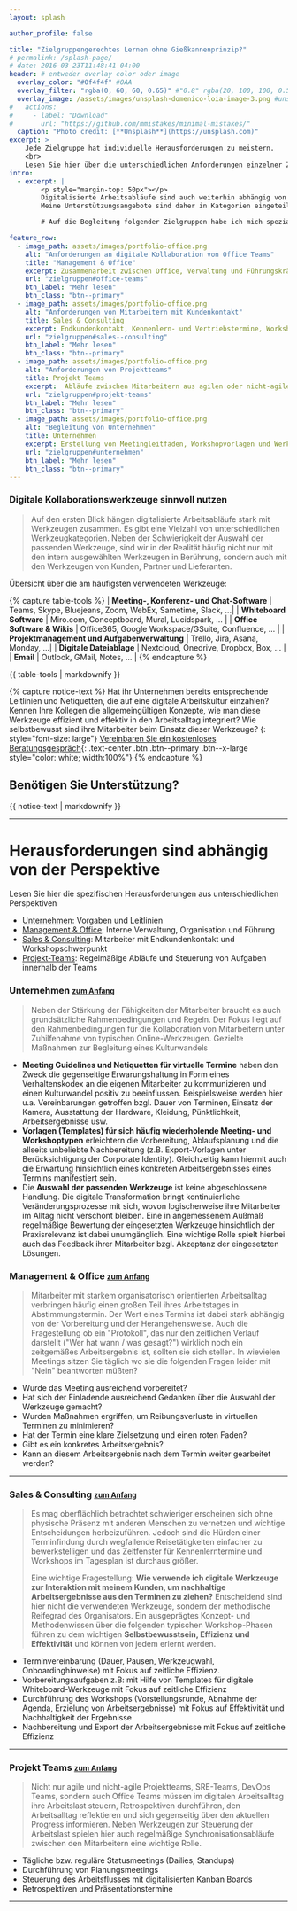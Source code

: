```yaml
---
layout: splash

author_profile: false

title: "Zielgruppengerechtes Lernen ohne Gießkannenprinzip?"
# permalink: /splash-page/
# date: 2016-03-23T11:48:41-04:00
header: # entweder overlay color oder image
  overlay_color: "#0f4f4f" #0AA
  overlay_filter: "rgba(0, 60, 60, 0.65)" #"0.8" rgba(20, 100, 100, 0.5), url(/assets/images/unsplash-image-2.jpg)
  overlay_image: /assets/images/unsplash-domenico-loia-image-3.png #unsplash-image-2.jpg
#   actions:
#     - label: "Download"
#       url: "https://github.com/mmistakes/minimal-mistakes/"
  caption: "Photo credit: [**Unsplash**](https://unsplash.com)"
excerpt: > 
    Jede Zielgruppe hat individuelle Herausforderungen zu meistern. 
    <br>
    Lesen Sie hier über die unterschiedlichen Anforderungen einzelner Zielgruppen. 
intro: 
  - excerpt: |
        <p style="margin-top: 50px"></p>
        Digitalisierte Arbeitsabläufe sind auch weiterhin abhängig von der Tätigkeit ihrer Mitarbeiter und Kollegen. 
        Meine Unterstützungsangebote sind daher in Kategorien eingeteilt, um auf die jeweiligen Bedürfnisse ihrer Kollegen eingehen zu können. 

        # Auf die Begleitung folgender Zielgruppen habe ich mich spezialisiert:

feature_row:
  - image_path: assets/images/portfolio-office.png
    alt: "Anforderungen an digitale Kollaboration von Office Teams"
    title: "Management & Office"
    excerpt: Zusammenarbeit zwischen Office, Verwaltung und Führungskräften
    url: "zielgruppen#office-teams"
    btn_label: "Mehr lesen"
    btn_class: "btn--primary"
  - image_path: assets/images/portfolio-office.png
    alt: "Anforderungen von Mitarbeitern mit Kundenkontakt"
    title: Sales & Consulting
    excerpt: Endkundenkontakt, Kennenlern- und Vertriebstermine, Workshops
    url: "zielgruppen#sales--consulting"
    btn_label: "Mehr lesen"
    btn_class: "btn--primary"
  - image_path: assets/images/portfolio-office.png
    alt: "Anforderungen von Projektteams"
    title: Projekt Teams
    excerpt:  Abläufe zwischen Mitarbeitern aus agilen oder nicht-agilen Projektteams
    url: "zielgruppen#projekt-teams"
    btn_label: "Mehr lesen"
    btn_class: "btn--primary"
  - image_path: assets/images/portfolio-office.png
    alt: "Begleitung von Unternehmen"
    title: Unternehmen
    excerpt: Erstellung von Meetingleitfäden, Workshopvorlagen und Werkzeugauswahl.
    url: "zielgruppen#unternehmen"
    btn_label: "Mehr lesen"
    btn_class: "btn--primary"
---
```

### Digitale Kollaborationswerkzeuge sinnvoll nutzen
> Auf den ersten Blick hängen digitalisierte Arbeitsabläufe stark mit Werkzeugen zusammen. Es gibt eine Vielzahl von unterschiedlichen Werkzeugkategorien. Neben der Schwierigkeit der Auswahl der passenden Werkzeuge, sind wir in der Realität häufig nicht nur mit den intern ausgewählten Werkzeugen in Berührung, sondern auch mit den Werkzeugen von Kunden, Partner und Lieferanten. 

Übersicht über die am häufigsten verwendeten Werkzeuge:

{% capture table-tools %}
| __Meeting-, Konferenz- und Chat-Software__ | Teams, Skype, Bluejeans, Zoom, WebEx, Sametime, Slack, ...|
| __Whiteboard Software__ | Miro.com, Conceptboard, Mural, Lucidspark, ... |
| __Office Software & Wikis__ | Office365, Google Workspace/GSuite, Confluence, ... |
| __Projektmanagement und Aufgabenverwaltung__ | Trello, Jira, Asana, Monday, ...|
| __Digitale Dateiablage__ | Nextcloud, Onedrive, Dropbox, Box, ... |
| __Email__ | Outlook, GMail, Notes, ... |
{% endcapture %}

<div class="table-responsive">
  {{ table-tools | markdownify }}
</div>

{% capture notice-text %}
Hat ihr Unternehmen bereits entsprechende Leitlinien und Netiquetten, die auf eine digitale Arbeitskultur einzahlen?
Kennen Ihre Kollegen die allgemeingültigen Konzepte, wie man diese Werkzeuge effizient und effektiv in den Arbeitsalltag integriert? 
Wie selbstbewusst sind ihre Mitarbeiter beim Einsatz dieser Werkzeuge? 
{: style="font-size: large"}
[Vereinbaren Sie ein kostenloses Beratungsgespräch](#link){: .text-center .btn .btn--primary .btn--x-large style="color: white; width:100%"}
{% endcapture %}

<div class="notice--info"  id="callToAction" >
  <h2 class="no_toc">Benötigen Sie Unterstützung?</h2>
  {{ notice-text | markdownify }}
</div>

<hr>

# Herausforderungen sind abhängig von der Perspektive
Lesen Sie hier die spezifischen Herausforderungen aus unterschiedlichen Perspektiven
* [Unternehmen](#unternehmen--zum-anfang): Vorgaben und Leitlinien
* [Management & Office](#management--office--zum-anfang): Interne Verwaltung, Organisation und Führung
* [Sales & Consulting](#sales--consulting--zum-anfang): Mitarbeiter mit Endkundenkontakt und Workshopschwerpunkt
* [Projekt-Teams](#projekt-teams--zum-anfang): Regelmäßige Abläufe und Steuerung von Aufgaben innerhalb der Teams


### Unternehmen <a href="#callToAction" style="font-size: small"> <i class="fas fa-level-up-alt" style="font-size: medium"></i>zum Anfang</a>
> Neben der Stärkung der Fähigkeiten der Mitarbeiter braucht es auch grundsätzliche Rahmenbedingungen und Regeln.
Der Fokus liegt auf den Rahmenbedingungen für die Kollaboration von Mitarbeitern unter Zuhilfenahme von typischen Online-Werkzeugen. Gezielte Maßnahmen zur Begleitung eines Kulturwandels 
* __Meeting Guidelines und Netiquetten für virtuelle Termine__ haben den Zweck die gegenseitige Erwarungshaltung in Form eines Verhaltenskodex an die eigenen Mitarbeiter zu kommunizieren und einen Kulturwandel positiv zu beeinflussen. Beispielsweise werden hier u.a. Vereinbarungen getroffen bzgl. Dauer von Terminen, Einsatz der Kamera, Ausstattung der Hardware, Kleidung, Pünktlichkeit, Arbeitsergebnisse usw.
* __Vorlagen (Templates) für sich häufig wiederholende Meeting- und Workshoptypen__ erleichtern die Vorbereitung, Ablaufsplanung und die allseits unbeliebte Nachbereitung (z.B. Export-Vorlagen unter Berücksichtigung der Corporate Identity). Gleichzeitig kann hiermit auch die Erwartung hinsichtlich eines konkreten Arbeitsergebnisses eines Termins manifestiert sein. 
* Die __Auswahl der passenden Werkzeuge__ ist keine abgeschlossene Handlung. Die digitale Transformation bringt kontinuierliche Veränderungsprozesse mit sich, wovon logischerweise ihre Mitarbeiter im Alltag nicht verschont bleiben. Eine in angemessenem Außmaß regelmäßige Bewertung der eingesetzten Werkzeuge hinsichtlich der Praxisrelevanz ist dabei unumgänglich. Eine wichtige Rolle spielt hierbei auch das Feedback ihrer Mitarbeiter bzgl. Akzeptanz der eingesetzten Lösungen.

### Management & Office <a href="#callToAction" style="font-size: small"> <i class="fas fa-level-up-alt" style="font-size: medium"></i>zum Anfang</a>
> Mitarbeiter mit starkem organisatorisch orientierten Arbeitsalltag verbringen häufig einen großen Teil ihres Arbeitstages in Abstimmungstermin.
Der Wert eines Termins ist dabei stark abhängig von der Vorbereitung und der Herangehensweise. Auch die Fragestellung ob ein "Protokoll", das nur den zeitlichen Verlauf darstellt ("Wer hat wann / was gesagt?") wirklich noch ein zeitgemäßes Arbeitsergebnis ist, sollten sie sich stellen. 
> In wievielen Meetings sitzen Sie täglich wo sie die folgenden Fragen leider mit "Nein" beantworten müßten?
* Wurde das Meeting ausreichend vorbereitet?
* Hat sich der Einladende ausreichend Gedanken über die Auswahl der Werkzeuge gemacht?
* Wurden Maßnahmen ergriffen, um Reibungsverluste in virtuellen Terminen zu minimieren?
* Hat der Termin eine klare Zielsetzung und einen roten Faden? 
* Gibt es ein konkretes Arbeitsergebnis?
* Kann an diesem Arbeitsergebnis nach dem Termin weiter gearbeitet werden?

<hr>

### Sales & Consulting <a href="#callToAction" style="font-size: small"> <i class="fas fa-level-up-alt" style="font-size: medium"></i>zum Anfang</a>
> Es mag oberflächlich betrachtet schwieriger erscheinen sich ohne physische Präsenz mit anderen Menschen zu vernetzen und wichtige Entscheidungen herbeizuführen. Jedoch sind die Hürden einer Terminfindung durch wegfallende Reisetätigkeiten einfacher zu bewerkstelligen und das Zeitfenster für Kennenlerntermine und Workshops im Tagesplan ist durchaus größer. 
> 
> Eine wichtige Fragestellung: 
> __Wie verwende ich digitale Werkzeuge zur Interaktion mit meinem Kunden, um nachhaltige Arbeitsergebnisse aus den Terminen zu ziehen?__ Entscheidend sind hier nicht die verwendeten Werkzeuge, sondern der methodische Reifegrad des Organisators. Ein ausgeprägtes Konzept- und Methodenwissen über die folgenden typischen Workshop-Phasen führen zu dem wichtigen __Selbstbewusstsein, Effizienz und Effektivität__ und können von jedem erlernt werden. 
* Terminvereinbarung (Dauer, Pausen, Werkzeugwahl, Onboardinghinweise) mit Fokus auf zeitliche Effizienz.
* Vorbereitungsaufgaben z.B: mit Hilfe von Templates für digitale Whiteboard-Werkzeuge mit Fokus auf zeitliche Effizienz
* Durchführung des Workshops (Vorstellungsrunde, Abnahme der Agenda, Erzielung von Arbeitsergebnisse) mit Fokus auf Effektivität und Nachhaltigkeit der Ergebnisse
* Nachbereitung und Export der Arbeitsergebnisse mit Fokus auf zeitliche Effizienz
<hr>

### Projekt Teams <a href="#callToAction" style="font-size: small"> <i class="fas fa-level-up-alt" style="font-size: medium"></i>zum Anfang</a>
> Nicht nur agile und nicht-agile Projektteams, SRE-Teams, DevOps Teams, sondern auch Office Teams müssen im digitalen Arbeitsalltag ihre Arbeitslast steuern, Retrospektiven durchführen, den Arbeitsalltag reflektieren und sich gegenseitig über den aktuellen Progress informieren.
> Neben Werkzeugen zur Steuerung der Arbeitslast spielen hier auch regelmäßige Synchronisationsabläufe zwischen den Mitarbeitern eine wichtige Rolle.
* Tägliche bzw. reguläre Statusmeetings (Dailies, Standups) 
* Durchführung von Planungsmeetings
* Steuerung des Arbeitsflusses mit digitalisierten Kanban Boards
* Retrospektiven und Präsentationstermine
<hr>

